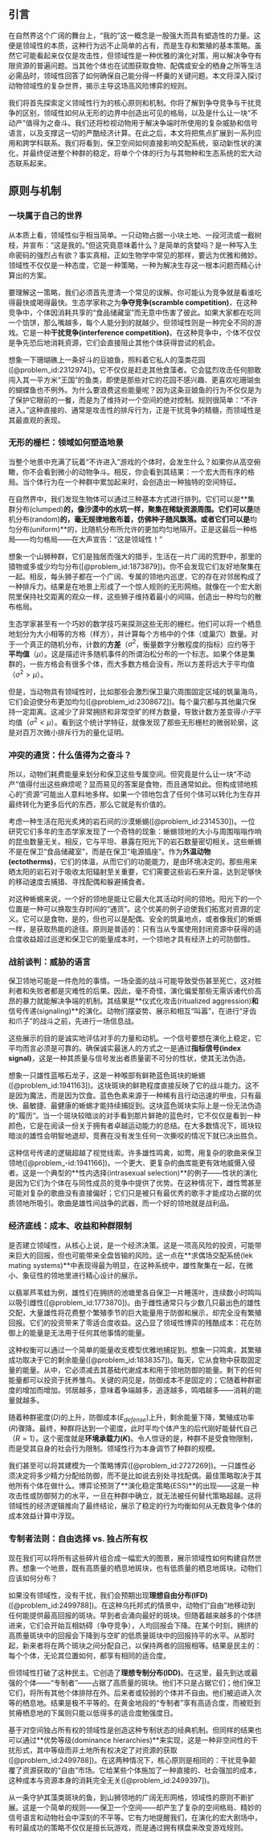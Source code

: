 ## 引言
在自然界这个广阔的舞台上，“我的”这一概念是一股强大而具有塑造性的力量。这便是领域性的本质，这种行为远不止简单的占有，而是生存和繁殖的基本策略。虽然它可能看起来仅仅是攻击性，但领域性是一种优雅的演化对策，用以解决争夺有限资源的普遍问题。当其他个体也在试图获取食物、配偶或安全的栖身之所等生活必需品时，领域性回答了如何确保自己能分得一杯羹的关键问题。本文将深入探讨动物领域性的复杂世界，揭示主导这场高风险博弈的规则。

我们将首先探索定义领域性行为的核心原则和机制。你将了解到争夺竞争与干扰竞争的区别，领域性如何从无形的边界中创造出可见的格局，以及是什么让一块“不动产”值得为之奋斗。我们还将检视动物用于解决争端时所使用的复杂威胁和信号语言，以及支撑这一切的严酷经济计算。在此之后，本文将把焦点扩展到一系列应用和跨学科联系。我们将看到，保卫空间如何直接影响交配系统，驱动新性状的演化，并最终促进整个种群的稳定，将单个个体的行为与其物种和生态系统的宏大动态联系起来。

## 原则与机制

### 一块属于自己的世界

从本质上看，领域性似乎相当简单。一只动物占据一小块土地、一段河流或一截树枝，并宣布：“这是我的。”但这究竟意味着什么？是简单的贪婪吗？是一种写入生命密码的强烈占有欲？事实真相，正如生物学中常见的那样，要远为优雅和微妙。领域性不仅仅是一种态度，它是一种策略，一种为解决生存这一根本问题而精心计算出的方案。

要理解这一策略，我们必须首先澄清一个常见的误解。你可能认为竞争就是看谁吃得最快或喝得最快。生态学家称之为**争夺竞争(scramble competition)**，在这种竞争中，个体因消耗共享的“食品储藏室”而无意中伤害了彼此。如果大家都在吃同一个馅饼，那么嘴越多，每个人能分到的就越少。但领域性则是一种完全不同的游戏。它是一种**干扰竞争(interference competition)**。在这种竞争中，个体不仅仅是争先恐后地消耗资源，它们会直接阻止其他个体获得尝试的机会。

想象一下珊瑚礁上一条好斗的豆娘鱼，照料着它私人的藻类花园([@problem_id:2312974])。它不仅仅是赶走其他食藻者。它会猛烈攻击任何胆敢闯入其一平方米“王国”的鱼类，即使是那些对它的花园不感兴趣、更喜欢吃珊瑚虫的蝴蝶鱼也不例外。为什么要浪费这些能量呢？因为这条豆娘鱼的行为不仅仅是为了保护它眼前的一餐，而是为了维持对一个空间的绝对控制。规则很简单：“不许进入。”这种直接的、通常是攻击性的排斥行为，正是干扰竞争的精髓，而领域性是其最直观的表现。

### 无形的栅栏：领域如何塑造地景

当整个地景中充满了玩着“不许进入”游戏的个体时，会发生什么？如果你从高空俯瞰，你不会看到微小的动物争斗。相反，你会看到其结果：一个宏大而有序的格局。当个体行为在一个种群中累加起来时，会创造出一种独特的空间特征。

在自然界中，我们发现生物体可以通过三种基本方式进行排列。它们可以是**集群分布(clumped)**的，像沙漠中的水坑一样，聚集在稀缺资源周围。它们可以是**随机分布(random)**的，毫无规律地散布着，仿佛种子随风飘落。或者它们可以是**均匀分布(uniform)**的，比随机分布所允许的更加均匀地隔开。正是这最后一种格局——均匀格局——在大声宣告：“这是领域性！”

想象一个山狮种群，它们是独居而强大的猎手，生活在一片广阔的荒野中，那里的猎物或多或少均匀分布([@problem_id:1873879])。你不会发现它们友好地聚集在一起。相反，每头狮子都在一个广阔、专属的领地内巡逻，它的存在对邻居构成了一种排斥力。结果是在地景上形成了一个惊人规则的无形网格。就像在一个宏大剧院里保持社交距离的观众一样，这些狮子维持着最小的间隔，创造出一种均匀的散布格局。

生态学家甚至有一个巧妙的数学技巧来探测这些无形的栅栏。他们可以将一个栖息地划分为大小相等的方格（样方），并计算每个方格中的个体（或巢穴）数量。对于一个真正的随机分布，计数的**方差**（${\sigma}^2$，衡量数字分散程度的指标）应约等于**平均值**（${\mu}$）。这是描述许多随机事件的所谓泊松分布的一个标志。如果个体是集群的，一些方格会有很多个体，而大多数方格会没有，所以方差将远大于平均值（${\sigma}^2 > {\mu}$）。

但是，当动物具有领域性时，比如那些会激烈保卫巢穴周围固定区域的筑巢海鸟，它们会迫使分布更加均匀([@problem_id:2308672])。每个巢穴都与其他巢穴保持一定距离。这减少了非常拥挤和非常空旷的样方数量，导致计数方差变得*小于*平均值（${\sigma}^2 < {\mu}$）。看到这个统计学特征，就像发现了那些无形栅栏的微弱轮廓，这是对百万次微小排斥行为的量化证明。

### 冲突的通货：什么值得为之奋斗？

所以，动物们耗费能量来划分和保卫这些专属空间。但究竟是什么让一块“不动产”值得付出这些麻烦呢？显而易见的答案是食物，而且通常如此。但构成领地核心的“资源”可能出人意料地多样。如果一个领地包含了任何个体可以转化为生存并最终转化为更多后代的东西，那么它就是有价值的。

考虑一种生活在阳光炙烤的岩石间的沙漠蜥蜴([@problem_id:2314530])。一位研究它们多年的生态学家发现了一个奇特的现象：蜥蜴领地的大小与周围嗡嗡作响的昆虫数量无关。相反，它与平坦、暴露在阳光下的岩石数量密切相关。这些蜥蜴不是在保卫“食品储藏室”，而是在保卫“电源插座”。作为**外温动物(ectotherms)**，它们的体温，从而它们的功能能力，是由环境决定的。那些用来晒太阳的岩石对于吸收太阳辐射至关重要，它们需要这些岩石来升温，达到足够快的移动速度去捕猎、寻找配偶和躲避捕食者。

对这种蜥蜴来说，一个好的领地是能让它最大化其活动时间的领地。阳光下的一个位置是一种可以换取生存时间的“通货”。这个优美的例子迫使我们拓宽对资源的定义。它可以是食物，是的，但也可以是配偶、安全的筑巢地点，或者像我们的蜥蜴一样，是获取热能的途径。原则是普适的：只有当从专属使用封闭资源中获得的适合度收益超过巡逻和保卫它的能量成本时，一个领地才具有经济上的可防御性。

### 战前谈判：威胁的语言

保卫领地可能是一件危险的事情。一场全面的战斗可能导致受伤甚至死亡，这对胜利者和失败者都是灾难性的后果。因此，毫不奇怪，演化偏爱那些无需诉诸代价高昂的暴力就能解决争端的机制。其结果是**仪式化攻击(ritualized aggression)**和**信号传递(signaling)**的演化。动物们摆姿势、展示和相互“叫嚣”，在进行“牙齿和爪子”的战斗之前，先进行一场信息战。

这些展示的目的是诚实地评估对手的力量和动机。一个信号要想在演化上稳定，它平均而言必须是可靠的。确保诚实最迷人的方式之一是通过**指标信号(index signal)**，这是一种其质量与信号发出者质量密不可分的性状，使其无法伪造。

想象一只雄性蓝喉石龙子，这是一种喉部有鲜艳蓝色斑块的蜥蜴([@problem_id:1941163])。这块斑块的鲜艳程度直接反映了它的战斗能力。这不是因为魔法，而是因为饮食。蓝色色素来源于一种稀有且行动迅速的甲虫，只有最快、最敏捷、最健康的蜥蜴才能持续捕捉到。这块蓝色斑块实际上是一份无法伪造的“履历”。当一个斑块较暗淡的对手看到那片鲜艳的蓝色时，它不仅仅是看到一种颜色，它是在阅读一份关于拥有者卓越运动能力的总结。在大多数情况下，斑块较暗淡的雄性会明智地退却，竞赛在没有发生任何一次撕咬的情况下就已决出胜负。

这种信号传递的逻辑超越了视觉线索。许多雄性鸣禽，如莺，用复杂的歌曲来保卫领地([@problem_-id:1941166])。一个更大、更复杂的曲库能更有效地威慑入侵者。这是一个典型的**性内选择(intrasexual selection)**的例子——性状的演化是因为它们为个体在与同性成员的竞争中提供了优势。在这种情况下，雌性莺甚至可能对复杂的歌曲没有直接偏好；它们只是被只有最优秀的歌手才能成功占据的优质领地所吸引。歌曲是雄性间战争的武器，而一个好的领地就是战利品。

### 经济底线：成本、收益和种群限制

是否建立领域性，从核心上说，是一个经济决策。这是一项高风险的投资，可能带来巨大的回报，但也可能带来全盘皆输的风险。这一点在**求偶场交配系统(lek mating systems)**中表现得最为明显，在这种系统中，雄性聚集在一起，在微小、象征性的领地里进行精心设计的展示。

以翡翠芦苇蛙为例，雄性们在拥挤的池塘里各自保卫一片睡莲叶，连续数小时鸣叫以吸引雌性([@problem_id:1773870])。由于雌性通常只与少数几只最出色的雄性交配，大量雄性将花费整个繁殖季节的巨大能量用于防御和展示，却完全没有繁殖回报。它们的投资带来了零适合度收益。这凸显了领域性博弈的残酷成本：花在防御上的能量是无法用于任何其他事情的能量。

这种权衡可以通过一个简单的能量收支模型优雅地捕捉到。想象一只鸣禽，其繁殖成功取决于它的剩余能量([@problem_id:1838357])。每天，它从食物中获取固定量的能量。从中，它必须减去其基础代谢成本和用于领地防御的能量。剩下的任何能量都可以投资于抚养雏鸟。关键的洞见是，防御成本不是固定的；它随着种群密度的增加而增加。邻居越多，意味着争端越多，追逐越多，鸣唱越多——消耗的能量就越多。

随着种群密度($D$)的上升，防御成本($E_{defense}$)上升，剩余能量下降，繁殖成功率($R$)骤降。最终，种群将达到一个密度，此时平均个体产生的后代刚好能替代自己（$R=1$）。这个密度就是**环境承载力($K$)**。令人惊讶的是，种群不是受食物限制，而是受其自身的社会行为限制。领域性行为本身调节了种群的规模。

我们甚至可以将其建模为一个策略博弈([@problem_id:2727269])。一只雄性必须决定将多少精力分配给防御，而不是比如说去别处寻找配偶。最佳策略取决于其他所有个体在做什么。博弈论预测了**演化稳定策略(ESS)**的出现——这是一种攻击性或防御努力的水平，一旦在种群中确立，就无法被任何替代策略超越。这将领域性的经济逻辑推向了最终结论，展示了稳定的行为均衡如何从无数竞争个体的成本效益计算中浮现。

### 专制者法则：自由选择 vs. 独占所有权

现在我们可以将所有这些碎片组合成一幅宏大的图景，展示领域性如何构建自然世界。想象一个地景，既有高质量的栖息地斑块，也有低质量的栖息地斑块。动物们应该如何分布？

如果没有领域性，没有干扰，我们会预期出现**理想自由分布(IFD)** ([@problem_id:2499788])。在这种乌托邦式的情景中，动物们“自由”地移动到任何能提供最高回报的斑块。早到者会涌向最好的斑块。但随着越来越多的个体挤进来，它们会开始互相妨碍（争夺竞争），人均回报会下降。在某个时刻，拥挤的高质量斑块中的回报会下降到与空旷的低质量斑块中的回报持平的水平。从那时起，新来者将在两个斑块之间分配自己，以保持两者的回报相等。结果是民主的：每个个体，无论其位置如何，都享有相同的适合度。

但领域性打破了这种民主。它创造了**理想专制分布(IDD)**。在这里，最先到达或最强的个体——“专制者”——占据了高质量的斑块。他们不只是占据它们；他们保卫它们，将所有其他个体排除在外。后来者或较弱的个体并不自由。他们被迫进入次等的栖息地。结果是极不平等的。在黄金地段的“专制者”享有高适合度，而被贬到贫瘠栖息地的下属则只能以低得多的适合度勉强度日。

基于对空间独占所有权的领域性是创造这种专制状态的经典机制。但同样的结果也可以通过**优势等级(dominance hierarchies)**来实现，这是一种非空间性的干扰形式，其中等级而非土地所有权决定了对资源的获取([@problem_id:2499788])。在这两种情况下，核心原则是相同的：干扰竞争颠覆了资源获取的“自由”市场。它给某些个体施加了一种直接的、社会强加的成本，这种成本与资源本身的消耗完全无关([@problem_id:2499397])。

从一条守护其藻类斑块的鱼，到山狮领地的广阔无形网格，领域性的原则不断扩展。这是一个简单的规则——保卫一个空间——却产生了复杂的空间格局、精妙的信号语言和动物社会中深刻的不平等。它有力地提醒我们，在演化的宏大剧场中，有时最成功的策略不仅仅是擅长玩游戏，而是通过拥有棋盘来改变游戏规则。


